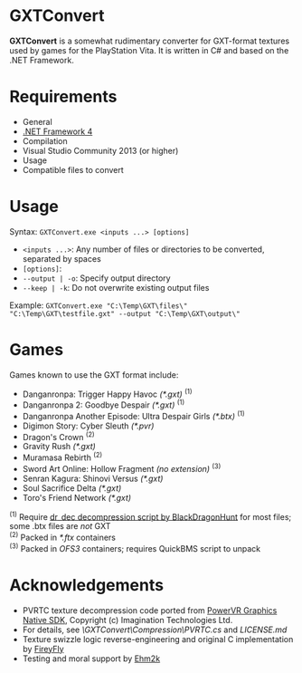 GXTConvert
==========
__GXTConvert__ is a somewhat rudimentary converter for GXT-format textures used by games for the PlayStation Vita. It is written in C# and based on the .NET Framework.

Requirements
============
* General
 * [.NET Framework 4](http://www.microsoft.com/en-US/download/details.aspx?id=17718)
* Compilation
 * Visual Studio Community 2013 (or higher)
* Usage
 * Compatible files to convert

Usage
=====
Syntax: `GXTConvert.exe <inputs ...> [options]`
* `<inputs ...>`: Any number of files or directories to be converted, separated by spaces
* `[options]`:
 * `--output | -o`: Specify output directory
 * `--keep | -k`: Do not overwrite existing output files

Example: `GXTConvert.exe "C:\Temp\GXT\files\" "C:\Temp\GXT\testfile.gxt" --output "C:\Temp\GXT\output\"`

Games
=====
Games known to use the GXT format include:
* Danganronpa: Trigger Happy Havoc _(*.gxt)_ <sup>(1)</sup>
* Danganronpa 2: Goodbye Despair _(*.gxt)_ <sup>(1)</sup>
* Danganronpa Another Episode: Ultra Despair Girls _(*.btx)_ <sup>(1)</sup>
* Digimon Story: Cyber Sleuth _(*.pvr)_
* Dragon's Crown <sup>(2)</sup>
* Gravity Rush _(*.gxt)_
* Muramasa Rebirth <sup>(2)</sup>
* Sword Art Online: Hollow Fragment _(no extension)_ <sup>(3)</sup>
* Senran Kagura: Shinovi Versus _(*.gxt)_
* Soul Sacrifice Delta _(*.gxt)_
* Toro's Friend Network _(*.gxt)_

<sup>(1)</sup> Require [dr_dec decompression script by BlackDragonHunt](https://github.com/BlackDragonHunt/Danganronpa-Tools) for most files; some .btx files are _not_ GXT  
<sup>(2)</sup> Packed in _*.ftx_ containers  
<sup>(3)</sup> Packed in _OFS3_ containers; requires QuickBMS script to unpack

Acknowledgements
================
* PVRTC texture decompression code ported from [PowerVR Graphics Native SDK](https://github.com/powervr-graphics/Native_SDK), Copyright (c) Imagination Technologies Ltd.
 * For details, see *\GXTConvert\Compression\PVRTC.cs* and *LICENSE.md*
* Texture swizzle logic reverse-engineering and original C implementation by [FireyFly](https://github.com/FireyFly)
* Testing and moral support by [Ehm2k](https://twitter.com/Ehm2k)
